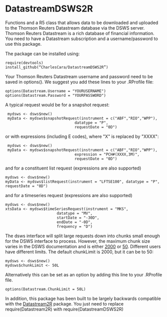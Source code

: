# DatastreamDSWS2R
Functions and a R5 class that allows data to be downloaded and uploaded to the Thomson Reuters Datastream database via the DSWS server.  Thomson Reuters Datastream is a rich database of financial information.  You need to have a Datastream subscription and a username/password to use this package.

The package can be installed using:

    require(devtools)
    install_github(“CharlesCara/DatastreamDSWS2R”)

Your Thomson Reuters Datastream username and password need to be saved in options().  We suggest you add these lines to your .RProfile file:

    options(Datastream.Username = "YOURUSERNAME")
    options(Datastream.Password = "YOURPASSWORD")

A typical request would be for a snapshot request:

     mydsws <- dsws$new()
     myData <- mydsws$snapshotRequest(instrument = c("ABF","RIO","WPP"),
                                   datatype = "P",
                                   requestDate = "0D")

or with expressions (including E codes), where "X" is replaced by "XXXX":

     mydsws <- dsws$new()
     myData <- mydsws$snapshotRequest(instrument = c("ABF","RIO","WPP"),
                                   expression = "PCH#(XXXX,3M)",
                                   requestDate = "0D")

and for a constituent list request (expressions are also supported)

    mydsws <- dsws$new()
    myData <- mydsws$listRequest(instrument = "LFTSE100", datatype = "P", requestDate = "0D")

and for a timeseries request (expressions are also supported)

    mydsws <- dsws$new()
    xtsData <- mydsws$timeSeriesRequest(instrument = "MKS",
                           datatype = "MV",
                           startDate = "-30D",
                           endDate = "-0D",
                           frequency = "D")


The dsws interface will split large requests down into chunks small enough for the DSWS interface to process.  However, the maximum chunk size varies in the DSWS documentation and is either [2000](https://product.datastream.com/DswsClient/Docs/AboutRestSvc.aspx) or [50](https://developers.refinitiv.com/sites/default/files/DSWS%20for%20Desktop%20-%20User%20stats%20and%20limits_0.pdf).  Different users have different limits.  The default chunkLimit is 2000, but it can be to 50:

    mydsws <- dsws$new()
    mydsws$chunkLimit <- 50L

Alternatively this can be set as an option by adding this line to your .RProfile file.

    options(Datastream.ChunkLimit = 50L)

In addition, this package has been built to be largely backwards compatible with the [Datastream2R](https://github.com/CharlesCara/Datastream2R) package.  You just need to replace 
    require(Datastream2R) 
with 
    require(DatastreamDSWS2R)


